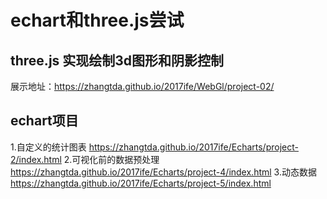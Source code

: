 # echart和three.js尝试
## three.js 实现绘制3d图形和阴影控制
展示地址：https://zhangtda.github.io/2017ife/WebGl/project-02/
## echart项目
1.自定义的统计图表 https://zhangtda.github.io/2017ife/Echarts/project-2/index.html
2.可视化前的数据预处理 https://zhangtda.github.io/2017ife/Echarts/project-4/index.html
3.动态数据 https://zhangtda.github.io/2017ife/Echarts/project-5/index.html
